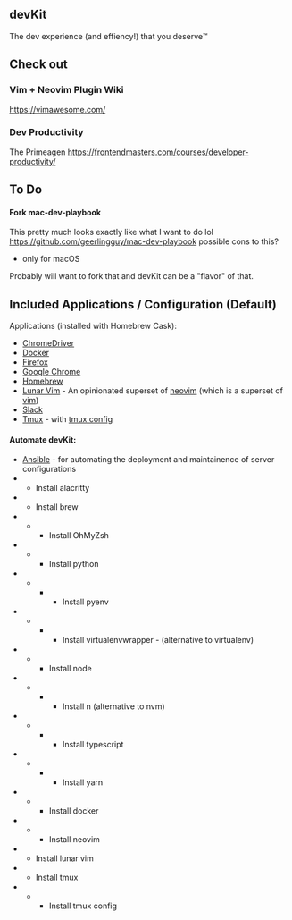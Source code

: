 
## devKit

The dev experience (and effiency!) that you deserve™️
 
## Check out
### Vim + Neovim Plugin Wiki
https://vimawesome.com/

### Dev Productivity
The Primeagen
https://frontendmasters.com/courses/developer-productivity/

## To Do 
#### Fork mac-dev-playbook
This pretty much looks exactly like what I want to do lol
https://github.com/geerlingguy/mac-dev-playbook
possible cons to this?
- only for macOS

Probably will want to fork that and devKit can be a "flavor" of that.

## Included Applications / Configuration (Default)

Applications (installed with Homebrew Cask):

  - [ChromeDriver](https://sites.google.com/chromium.org/driver/)
  - [Docker](https://www.docker.com/)
  - [Firefox](https://www.mozilla.org/en-US/firefox/new/)
  - [Google Chrome](https://www.google.com/chrome/)
  - [Homebrew](http://brew.sh/)
  - [Lunar Vim](https://www.lunarvim.org) - An opinionated superset of [neovim](https://neovim.io/) (which is a superset of [vim](https://www.vim.org/))
  - [Slack](https://slack.com/)
  - [Tmux](https://github.com/tmux/tmux/wiki) - with [tmux config](https://github.com/samoshkin/tmux-config)


#### Automate devKit:
- [Ansible](https://www.ansible.com/resources/get-started) - for automating the deployment and maintainence of server configurations
- - Install alacritty
- - Install brew
- - - Install OhMyZsh
- - - Install python
- - - - Install pyenv
- - - - Install virtualenvwrapper - (alternative to virtualenv)
- - - Install node
- - - - Install n (alternative to nvm) 
- - - - Install typescript
- - - - Install yarn
- - - Install docker
- - - Install neovim
- - Install lunar vim
- - Install tmux
- - - Install tmux config
